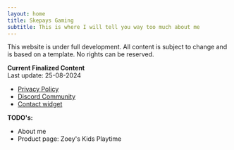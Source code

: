 ```yaml
---
layout: home
title: Skepays Gaming
subtitle: This is where I will tell you way too much about me
---
```

This website is under full development. All content is subject to change and is based on a template. No rights can be reserved.

**Current Finalized Content**  
Last update: 25-08-2024

- [Privacy Policy](https://skepaysgaming.schepe.rs/privacy-policy/)
- [Discord Community](https://discord.gg/b3ktvdKrBF)
- <a href="#" data-openwidget-action="maximize">Contact widget</a>


**TODO's:**
- About me
- Product page: Zoey's Kids Playtime
